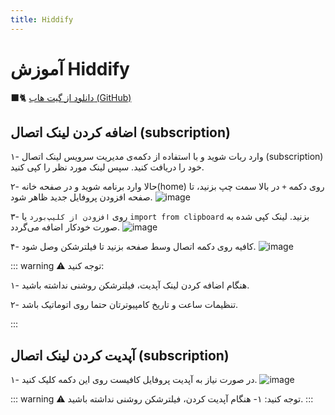 ```yaml
---
title: Hiddify
---
```


# آموزش Hiddify

🐈‍⬛️ [دانلود از گیت هاب (GitHub)](https://github.com/hiddify/hiddify-app/releases/latest/download/Hiddify-Windows-Setup-x64.exe)


## اضافه کردن لینک اتصال (subscription)
۱- وارد ربات شوید و با استفاده از دکمه‌ی مدیریت سرویس لینک اتصال (subscription) خود را دریافت کنید. سپس لینک مورد نظر را کپی کنید.

۲- حالا وارد برنامه شوید و در صفحه خانه(home) روی دکمه ```+``` در بالا سمت چپ بزنید، تا صفحه افزودن پروفایل جدید ظاهر شود.
![image](https://github.com/VPNHELP/vpnhelp.github.io/assets/129318294/cfcbe7d6-ec3b-4273-93d6-c5d494af65a0)

۳- روی ```افزودن از کلیپ‌بورد``` یا ```import from clipboard``` بزنید. لینک کپی شده به صورت خودکار اضافه می‌گردد.
![image](https://github.com/VPNHELP/vpnhelp.github.io/assets/129318294/98ec4219-cb9c-49a7-bbd3-1d24fe33a79d)

۴- کافیه روی دکمه اتصال وسط صفحه بزنید تا فیلترشکن وصل شود.
![image](https://github.com/VPNHELP/vpnhelp.github.io/assets/129318294/4f8b81cd-dd8d-4230-be9e-4cd0954435c1)

::: warning ⚠️ توجه کنید:

۱- هنگام اضافه کردن لینک آپدیت، فیلترشکن روشنی نداشته باشید.

۲- تنظیمات ساعت و تاریخ کامپیوتر‌تان حتما روی اتوماتیک باشد.

:::

## آپدیت کردن لینک اتصال (subscription) 

۱- در صورت نیاز به آپدیت پروفایل کافیست روی این دکمه کلیک کنید.
![image](https://github.com/VPNHELP/vpnhelp.github.io/assets/129318294/9a080284-9896-43e8-991b-7d66428fd3cb)

::: warning ⚠️ توجه کنید:
۱- هنگام آپدیت کردن، فیلترشکن روشنی نداشته باشید.
:::
